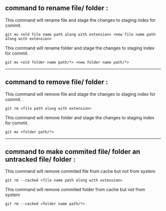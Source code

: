 ## command to rename file/ folder :

This command will rename file and stage the changes to staging index for commit.

```
git mv <old file name path along with extension> <new file name path along with extension>
```

This command will rename folder and stage the changes to staging index for commit.

```
git mv <old folder name path/*> <new folder name path/*>
```

____________________________________________________________________________________________________________________________________________

## command to remove file/ folder :

This command will remove file and stage the changes to staging index for commit.

```
git rm <file path along with extension>
```

This command will remove folder and stage the changes to staging index for commit.

```
git mv <folder path/*>
```

____________________________________________________________________________________________________________________________________________

## command to make commited file/ folder an untracked file/ folder :

This command will remove commited file from cache but not from system

```
git rm --cached <file name path along with extension>
```

This command will remove commited folder from cache but not from system

```
git rm --cached <folder name path/*>
```







